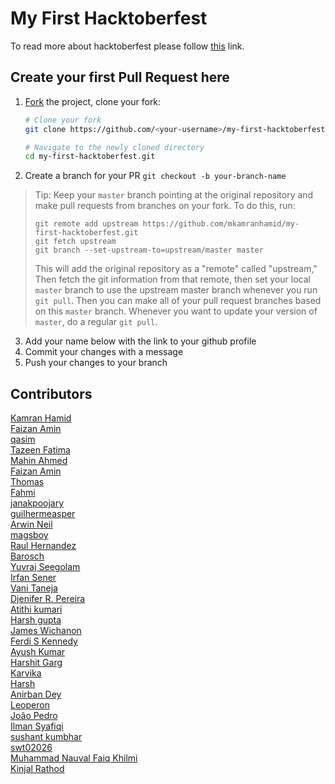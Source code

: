 # My First Hacktoberfest
To read more about hacktoberfest please follow [this](https://hacktoberfest.digitalocean.com/) link.

## Create your first Pull Request here

1.  [Fork](https://help.github.com/articles/fork-a-repo/) the project, clone
    your fork:

    ```sh
    # Clone your fork
    git clone https://github.com/<your-username>/my-first-hacktoberfest.git

    # Navigate to the newly cloned directory
    cd my-first-hacktoberfest.git
    ```
2. Create a branch for your PR `git checkout -b your-branch-name`

> Tip: Keep your `master` branch pointing at the original repository and make
> pull requests from branches on your fork. To do this, run:
>
> ```
> git remote add upstream https://github.com/mkamranhamid/my-first-hacktoberfest.git
> git fetch upstream
> git branch --set-upstream-to=upstream/master master
> ```
>
> This will add the original repository as a "remote" called "upstream,"
> Then fetch the git information from that remote, then set your local `master`
> branch to use the upstream master branch whenever you run `git pull`.
> Then you can make all of your pull request branches based on this `master`
> branch. Whenever you want to update your version of `master`, do a regular
> `git pull`.


3. Add your name below with the link to your github profile
4. Commit your changes with a message
5. Push your changes to your branch

## Contributors
[Kamran Hamid](https://github.com/mkamranhamid)</br>
[Faizan Amin](https://github.com/Faizanamin)</br>
[qasim](https://github.com/qasimabbas209)</br>
[Tazeen Fatima](https://github.com/tazeenfatima)</br>
[Mahin Ahmed](https://github.com/hmahin2)</br>
[Faizan Amin](https://github.com/Faizanamin)</br>
[Thomas](https://github.com/35601)</br>
[Fahmi](https://github.com/fahmimuh)</br>
[janakpoojary](https://github.com/janakpoojary)</br>
[guilhermeasper](https://github.com/Guilhermeasper)</br>
[Arwin Neil](https://github.com/arwinneil)</br>
[magsboy](https://github.com/magss)</br>
[Raul Hernandez](https://github.com/Raal9410)</br>
[Barosch](https://github.com/barosch47)</br>
[Yuvraj Seegolam](https://github.com/yuvraj108c)</br>
[Irfan Sener](https://github.com/irfansener)</br>
[Vani Taneja]( https://github.com/vanitaneja22)</br>
[Djenifer R. Pereira](https://github.com/djeni98)</br>
[Atithi kumari](https://github.com/Atithi360)</br>
[Harsh gupta](https://github.com/harshgupta28)</br>
[James Wichanon](https://github.com/wichanon14)</br>
[Ferdi S Kennedy](https://github.com/kennedy69)</br>
[Ayush Kumar](https://github.com/COLONAYUSH)</br>
[Harshit Garg](https://github.com/HarshitGarg-2002)</br>
[Karvika](https://github.com/Karvika)</br>
[Harsh](https://github.com/harshgupta28)</br>
[Anirban Dey](https://github.com/anirbandey303)</br>
[Leoperon](https://github.com/Leoperon)</br>
[João Pedro](https://github.com/jpedrinhoxd)</br>
[Ilman Syafiqi](https://github.com/ilmansyafiqi)</br>
[sushant kumbhar](https://github.com/kumbharsushant)</br>
[swt02026](https://github.com/swt02026)</br>
[Muhammad Nauval Faiq Khilmi](http://github.com/novalfaiq)</br>
[Kinjal Rathod](https://github.com/RathodKinjal76)</br>
